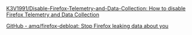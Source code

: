 
[K3V1991/Disable-Firefox-Telemetry-and-Data-Collection: How to disable Firefox Telemetry and Data Collection](https://github.com/K3V1991/Disable-Firefox-Telemetry-and-Data-Collection)

[GitHub - amq/firefox-debloat: Stop Firefox leaking data about you](https://github.com/amq/firefox-debloat)
